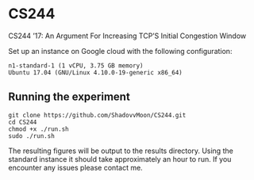 # CS244
CS244 ’17: An Argument For Increasing TCP’S Initial Congestion Window

Set up an instance on Google cloud with the following configuration:
```
n1-standard-1 (1 vCPU, 3.75 GB memory)
Ubuntu 17.04 (GNU/Linux 4.10.0-19-generic x86_64)
```

## Running the experiment
```
git clone https://github.com/ShadovvMoon/CS244.git
cd CS244
chmod +x ./run.sh
sudo ./run.sh
```

The resulting figures will be output to the results directory. Using the standard instance it should take approximately an hour to run. If you encounter any issues please contact me.

